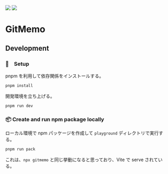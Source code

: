 [![](https://img.shields.io/npm/v/gitmemo.svg)](https://www.npmjs.com/package/gitmemo)
![](https://img.shields.io/npm/l/gitmemo.svg)

# GitMemo

## Development

### 🔌　Setup

pnpm を利用して依存関係をインストールする。

```sh
pnpm install
```

開発環境を立ち上げる。

```sh
pnpm run dev
```

### 📦 Create and run npm package locally

ローカル環境で npm パッケージを作成して `playground` ディレクトリで実行する。

```sh
pnpm run pack
```

これは、`npx gitmemo` と同じ挙動になると思っており、Vite で serve されている。
